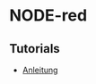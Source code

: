 # NODE-red

## Tutorials
+ [Anleitung](https://www.youtube.com/watch?v=nUtwLl7iTY4&list=PLTLcz6IpeLYKemAlHvp13f3assh-VVyjF&index=1)
